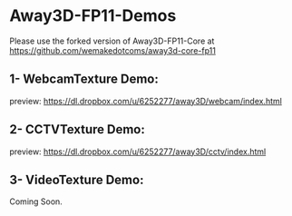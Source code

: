 Away3D-FP11-Demos
=================

Please use the forked version of Away3D-FP11-Core at https://github.com/wemakedotcoms/away3d-core-fp11

1- WebcamTexture Demo:
-----

preview: https://dl.dropbox.com/u/6252277/away3D/webcam/index.html

2- CCTVTexture Demo:
-----

preview: https://dl.dropbox.com/u/6252277/away3D/cctv/index.html

3- VideoTexture Demo:
-----
Coming Soon.